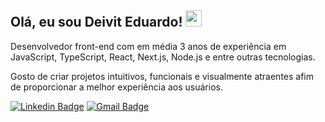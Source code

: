 ## Olá, eu sou Deivit Eduardo!  <img src="https://media.giphy.com/media/hvRJCLFzcasrR4ia7z/giphy.gif" width="26"> 

Desenvolvedor front-end com em média 3 anos de experiência em JavaScript, TypeScript, React, Next.js, Node.js e entre outras tecnologias. 

Gosto de criar projetos intuitivos, funcionais e visualmente atraentes afim de proporcionar a melhor experiência aos usuários.

[![Linkedin Badge](https://img.shields.io/badge/-Deivit%20Eduardo-0284c7?style=flat-square&logo=Linkedin&logoColor=white&link=https://www.linkedin.com/in/deivit-eduardo/)](https://www.linkedin.com/in/deivit-eduardo/) 
[![Gmail Badge](https://img.shields.io/badge/-deiviteduardo87@gmail.com-0284c7?style=flat-square&logo=Gmail&logoColor=white&link=mailto:deiviteduardo87@gmail.com)](mailto:deiviteduardo87@gmail.com)
